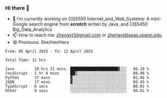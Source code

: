 ### Hi there 👋

<!--
**zhengyt1/zhengyt1** is a ✨ _special_ ✨ repository because its `README.md` (this file) appears on your GitHub profile.

Here are some ideas to get you started:

- 🔭 I’m currently working on ...
- 🌱 I’m currently learning ...
- 👯 I’m looking to collaborate on ...
- 🤔 I’m looking for help with ...
- 💬 Ask me about ...
- 📫 How to reach me: ...
- 😄 Pronouns: ...
- ⚡ Fun fact: ...
-->

- 🔭 I’m currently working on CIS5550 Internet_and_Web_Systems: A mini-Google search engine from ***scratch*** writen by Java, and CIS5450 Big_Data_Analytics
- 📫 How to reach me: zhengyt1@gmail.com or zhengyt@seas.upenn.edu
- 😄 Pronouns: She/Her/Hers



<!--START_SECTION:waka-->

```text
From: 05 April 2023 - To: 12 April 2023

Total Time: 12 hrs

Java         10 hrs 21 mins  █████████████████████▓░░░   86.19 %
JavaScript   1 hr 4 mins     ██▒░░░░░░░░░░░░░░░░░░░░░░   08.90 %
Python       17 mins         ▓░░░░░░░░░░░░░░░░░░░░░░░░   02.46 %
JSON         17 mins         ▓░░░░░░░░░░░░░░░░░░░░░░░░   02.43 %
TypeScript   0 secs          ░░░░░░░░░░░░░░░░░░░░░░░░░   00.01 %
Other        0 secs          ░░░░░░░░░░░░░░░░░░░░░░░░░   00.01 %
```

<!--END_SECTION:waka-->

